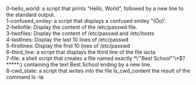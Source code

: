0-hello_world: a script that prints “Hello, World”, followed by a new line to the standard output.  
1-confused_smiley: a script that displays a confused smiley "(Ôo)'.  
2-hellofile: Display the content of the /etc/passwd file.  
3-twofiles: Display the content of /etc/passwd and /etc/hosts  
4-lastlines: Display the last 10 lines of /etc/passwd  
5-firstlines: Display the first 10 lines of /etc/passwd  
6-third_line: a script that displays the third line of the file iacta  
7-file: a shell script that creates a file named exactly \*\\'"Best School"\'\\*$\?\*\*\*\*\*:) containing the text Best School ending by a new line.  
8-cwd_state: a script that writes into the file ls_cwd_content the result of the command ls -la
